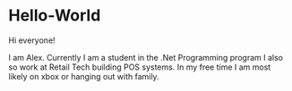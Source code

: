 # Hello-World

Hi everyone!

I am Alex. Currently I am a student in the .Net Programming program I also so work at Retail Tech building POS systems. 
In my free time I am most likely on xbox or hanging out with family.
